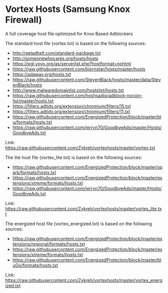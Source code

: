 # Vortex Hosts (Samsung Knox Firewall)
A full coverage host file optimized for Knox Based Adblockers 

The standard host file (vortex.txt) is based on the following sources:

- http://getadhell.com/standard-package.txt
- http://someonewhocares.org/hosts/hosts
- https://pgl.yoyo.org/as/serverlist.php?hostformat=nohtml
- https://raw.githubusercontent.com/bjornstar/hosts/master/hosts
- https://adaway.org/hosts.txt
- https://raw.githubusercontent.com/StevenBlack/hosts/master/data/StevenBlack/hosts
- http://www.malwaredomainlist.com/hostslist/hosts.txt
- https://raw.githubusercontent.com/hoshsadiq/adblock-nocoin-list/master/hosts.txt
- https://filters.adtidy.org/extension/chromium/filters/15.txt
- https://filters.adtidy.org/extension/chromium/filters/11.txt
- https://raw.githubusercontent.com/EnergizedProtection/block/master/blu/formats/hosts.txt
- https://raw.githubusercontent.com/jerryn70/GoodbyeAds/master/Hosts/GoodbyeAds.txt


Link: https://raw.githubusercontent.com/Zykreh/vortexhosts/master/vortex.txt



The lite host file (vortex_lite.txt) is based on the following sources:

- https://raw.githubusercontent.com/EnergizedProtection/block/master/spark/formats/hosts.txt
- https://raw.githubusercontent.com/EnergizedProtection/block/master/extensions/xtreme/formats/hosts.txt
- https://raw.githubusercontent.com/jerryn70/GoodbyeAds/master/Hosts/GoodbyeAds.txt


Link: https://raw.githubusercontent.com/Zykreh/vortexhosts/master/vortex_lite.txt



The energized host file (vortex_energized.txt) is based on the following sources:

- https://raw.githubusercontent.com/EnergizedProtection/block/master/extensions/regional/formats/hosts.txt
- https://raw.githubusercontent.com/EnergizedProtection/block/master/extensions/xtreme/formats/hosts.txt
- https://raw.githubusercontent.com/EnergizedProtection/block/master/bluGo/formats/hosts.txt


Link: https://raw.githubusercontent.com/Zykreh/vortexhosts/master/vortex_energized.txt
